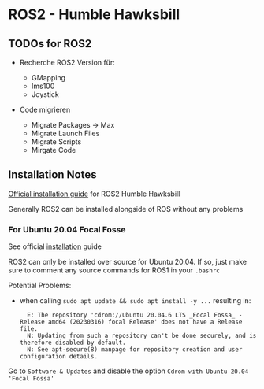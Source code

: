 # ROS2 - Humble Hawksbill

## TODOs for ROS2
- Recherche ROS2 Version für:
    - GMapping
    - lms100
    - Joystick

- Code migrieren
    - Migrate Packages -> Max
    - Migrate Launch Files
    - Migrate Scripts
    - Mirgate Code
 

## Installation Notes
[Official installation guide](https://docs.ros.org/en/humble/Installation.html) for ROS2 Humble Hawksbill

Generally ROS2 can be installed alongside of ROS without any problems

### For Ubuntu 20.04 Focal Fosse
See official [installation](https://docs.ros.org/en/humble/Installation/Alternatives/Ubuntu-Development-Setup.html) guide

ROS2 can only be installed over source for Ubuntu 20.04.
If so, just make sure to comment any source commands for ROS1 in your `.bashrc`

Potential Problems:

- when calling ```sudo apt update && sudo apt install -y ...``` resulting in:

        E: The repository 'cdrom://Ubuntu 20.04.6 LTS _Focal Fossa_ - Release amd64 (20230316) focal Release' does not have a Release file.
        N: Updating from such a repository can't be done securely, and is therefore disabled by default.
        N: See apt-secure(8) manpage for repository creation and user configuration details.
    
Go to `Software & Updates` and disable the option `Cdrom with Ubuntu 20.04 'Focal Fossa'`
